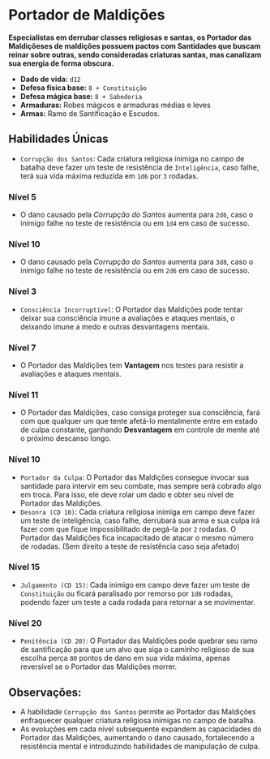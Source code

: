 # Portador de Maldições
**Especialistas em derrubar classes religiosas e santas, os Portador das Maldiçõeses de maldições possuem pactos com Santidades que buscam reinar sobre outras, sendo consideradas criaturas santas, mas canalizam sua energia de forma obscura.**

- **Dado de vida:** `d12`
- **Defesa física base:** `8 + Constituição`
- **Defesa mágica base:** `8 + Sabedoria`
- **Armaduras:** Robes mágicos e armaduras médias e leves
- **Armas:** Ramo de Santificação e Escudos.

## Habilidades Únicas

- `Corrupção dos Santos`: Cada criatura religiosa inimiga no campo de batalha deve fazer um teste de resistência de `Inteligência`, caso falhe, terá sua vida máxima reduzida em `1d6` por `3` rodadas.

### Nível 5
- O dano causado pela *Corrupção do Santos* aumenta para `2d6`, caso o inimigo falhe no teste de resistência ou em `1d4` em caso de sucesso.

### Nível 10
- O dano causado pela *Corrupção do Santos* aumenta para `3d8`, caso o inimigo falhe no teste de resistência ou em `2d6` em caso de sucesso.

### Nível 3
- `Consciência Incorruptível`: O Portador das Maldições pode tentar deixar sua consciência imune a avaliações e ataques mentais, o deixando imune a medo e outras desvantagens mentais.

### Nível 7
- O Portador das Maldições tem **Vantagem** nos testes para resistir a avaliações e ataques mentais.

### Nível 11
- O Portador das Maldições, caso consiga proteger sua consciência, fará com que qualquer um que tente afetá-lo mentalmente entre em estado de culpa constante, ganhando **Desvantagem** em controle de mente até o próximo descanso longo.

### Nível 10
- `Portador da Culpa`: O Portador das Maldições consegue invocar sua santidade para intervir em seu combate, mas sempre será cobrado algo em troca. Para isso, ele deve rolar um dado e obter seu nível de Portador das Maldições.
- `Desonra (CD 10)`: Cada criatura religiosa inimiga em campo deve fazer um teste de inteligência, caso falhe, derrubará sua arma e sua culpa irá fazer com que fique impossibilitado de pegá-la por `2` rodadas. O Portador das Maldições fica incapacitado de atacar o mesmo número de rodadas. (Sem direito a teste de resistência caso seja afetado)

### Nível 15
- `Julgamento (CD 15)`: Cada inimigo em campo deve fazer um teste de `Constituição` ou ficará paralisado por remorso por `1d6` rodadas, podendo fazer um teste a cada rodada para retornar a se movimentar.

### Nível 20
- `Penitência (CD 20)`: O Portador das Maldições pode quebrar seu ramo de santificação para que um alvo que siga o caminho religioso de sua escolha perca `80` pontos de dano em sua vida máxima, apenas reversível se o Portador das Maldições morrer.

## **Observações:**
- A habilidade `Corrupção dos Santos` permite ao Portador das Maldições enfraquecer qualquer criatura religiosa inimigas no campo de batalha.
- As evoluções em cada nível subsequente expandem as capacidades do Portador das Maldições, aumentando o dano causado, fortalecendo a resistência mental e introduzindo habilidades de manipulação de culpa.
